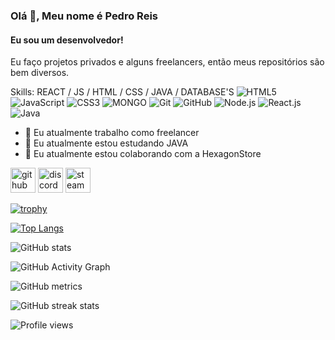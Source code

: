 ### Olá 👋, Meu nome é Pedro Reis
#### Eu sou um desenvolvedor!
Eu faço projetos privados e alguns freelancers, então meus repositórios são bem diversos.

Skills: REACT / JS / HTML / CSS / JAVA / DATABASE'S
![HTML5](https://img.shields.io/badge/-HTML5-000000?style=for-the-badge&logo=HTML5)
![JavaScript](https://img.shields.io/badge/-JavaScript-000000?style=for-the-badge&logo=javascript)
![CSS3](https://img.shields.io/badge/-CSS3-000000?style=for-the-badge&logo=CSS3)
![MONGO](https://img.shields.io/badge/-mongo%20db-000000?style=for-the-badge&logo=mongodb)
![Git](https://img.shields.io/badge/-Git-000000?style=for-the-badge&logo=git&logoColor=F05032)
![GitHub](https://img.shields.io/badge/-GitHub-000000?style=for-the-badge&logo=github&logoColor=FFFFFF)
![Node.js](https://img.shields.io/badge/-Node.js-000000?style=for-the-badge&logo=node.js&logoColor=339933)
![React.js](https://img.shields.io/badge/-react-000000?style=for-the-badge&logo=react)
![Java](https://img.shields.io/badge/-JAVA-000000?style=for-the-badge&logo=JAVA)

- 🔭 Eu atualmente trabalho como freelancer
- 🌱 Eu atualmente estou estudando JAVA
- 👯 Eu atualmente estou colaborando com a HexagonStore 


[<img src='https://cdn.jsdelivr.net/npm/simple-icons@3.0.1/icons/github.svg' alt='github' height='40'>](https://github.com/queendeveloperbr)  [<img src='https://cdn.jsdelivr.net/npm/simple-icons@3.0.1/icons/discord.svg' alt='discord' height='40'>](DoutorWaze#8659)  [<img src='https://cdn.jsdelivr.net/npm/simple-icons@3.0.1/icons/steam.svg' alt='steam' height='40'>](https://steamcommunity.com/id/pedroqueenreisjf/)  

[![trophy](https://github-profile-trophy.vercel.app/?username=queendeveloperbr&theme=dark)](https://github.com/ryo-ma/github-profile-trophy)

[![Top Langs](https://github-readme-stats.vercel.app/api/top-langs/?username=queendeveloperbr&theme=dark)](https://github.com/anuraghazra/github-readme-stats)

![GitHub stats](https://github-readme-stats.vercel.app/api?username=queendeveloperbr&show_icons=true&count_private=true&theme=dark)  

![GitHub Activity Graph](https://activity-graph.herokuapp.com/graph?username=queendeveloperbr)  

![GitHub metrics](https://metrics.lecoq.io/queendeveloperbr)  

![GitHub streak stats](https://github-readme-streak-stats.herokuapp.com/?user=queendeveloperbr&theme=dark)  

![Profile views](https://gpvc.arturio.dev/queendeveloperbr)  
